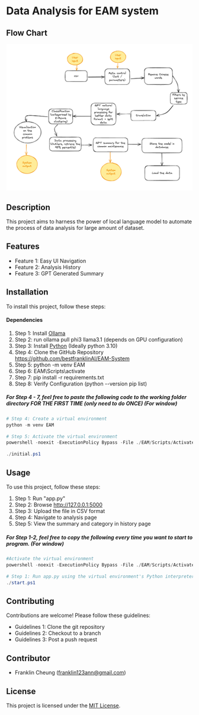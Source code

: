 # Data Analysis for EAM system

## Flow Chart
![](flowchart.png)


## Description

This project aims to harness the power of local language model to automate the process of data analysis for large amount of dataset.

## Features

- Feature 1: Easy UI Navigation
- Feature 2: Analysis History
- Feature 3: GPT Generated Summary

## Installation

To install this project, follow these steps:

#### Dependencies
1. Step 1: Install [Ollama](https://ollama.com/download/windows)
2. Step 2: run ollama pull phi3 llama3.1 (depends on GPU configuration)
3. Step 3: Install [Python](https://www.python.org/downloads/) (Ideally python 3.10)
4. Step 4: Clone the GitHub Repository https://github.com/bestfranklinAI/EAM-System
5. Step 5: python -m venv EAM
6. Step 6: EAM\Scripts\activate
7. Step 7: pip install -r requirements.txt
8. Step 8: Verify Configuration (python --version pip list)


##### For Step 4 - 7, feel free to paste the following code to the working folder directory **FOR THE FIRST TIME** (only need to do ONCE) *(For window)*

```powershell
# Step 4: Create a virtual environment
python -m venv EAM
```

```powershell
# Step 5: Activate the virtual environment
powershell -noexit -ExecutionPolicy Bypass -File ./EAM/Scripts/Activate.ps1
```

```powershell
./initial.ps1
```


## Usage

To use this project, follow these steps:

1. Step 1: Run "app.py"
2. Step 2: Browse http://127.0.0.1:5000
3. Step 3: Upload the file in CSV format
4. Step 4: Navigate to analysis page
5. Step 5: View the summary and category in history page

##### For Step 1-2, feel free to copy the following every time you want to start to program. *(For window)*
```powershell
#Activate the virtual environment
powershell -noexit -ExecutionPolicy Bypass -File ./EAM/Scripts/Activate.ps1
```

```powershell
# Step 1: Run app.py using the virtual environment's Python interpreter
./start.ps1
```

## Contributing

Contributions are welcome! Please follow these guidelines:

- Guidelines 1: Clone the git repository
- Guidelines 2: Checkout to a branch
- Guidelines 3: Post a push request

## Contributor
- Franklin Cheung (franklin123ann@gmail.com)

## License

This project is licensed under the [MIT License](LICENSE).
